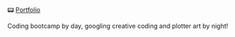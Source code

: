 :pager: [Portfolio](https://katiechurchwell.github.io/portfolio/)

Coding bootcamp by day, googling creative coding and plotter art by night!

